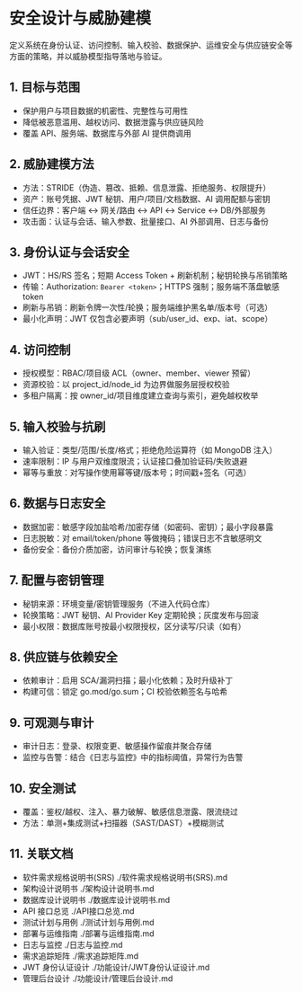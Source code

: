 # 安全设计与威胁建模

定义系统在身份认证、访问控制、输入校验、数据保护、运维安全与供应链安全等方面的策略，并以威胁模型指导落地与验证。

## 1. 目标与范围

- 保护用户与项目数据的机密性、完整性与可用性
- 降低被恶意滥用、越权访问、数据泄露与供应链风险
- 覆盖 API、服务端、数据库与外部 AI 提供商调用

## 2. 威胁建模方法

- 方法：STRIDE（伪造、篡改、抵赖、信息泄露、拒绝服务、权限提升）
- 资产：账号凭据、JWT 秘钥、用户/项目/文档数据、AI 调用配额与密钥
- 信任边界：客户端 ↔ 网关/路由 ↔ API ↔ Service ↔ DB/外部服务
- 攻击面：认证与会话、输入参数、批量接口、AI 外部调用、日志与备份

## 3. 身份认证与会话安全

- JWT：HS/RS 签名；短期 Access Token + 刷新机制；秘钥轮换与吊销策略
- 传输：Authorization: `Bearer <token>`；HTTPS 强制；服务端不落盘敏感 token
- 刷新与吊销：刷新令牌一次性/轮换；服务端维护黑名单/版本号（可选）
- 最小化声明：JWT 仅包含必要声明（sub/user_id、exp、iat、scope）

## 4. 访问控制

- 授权模型：RBAC/项目级 ACL（owner、member、viewer 预留）
- 资源校验：以 project_id/node_id 为边界做服务层授权校验
- 多租户隔离：按 owner_id/项目维度建立查询与索引，避免越权枚举

## 5. 输入校验与抗刷

- 输入验证：类型/范围/长度/格式；拒绝危险运算符（如 MongoDB 注入）
- 速率限制：IP 与用户双维度限流；认证接口叠加验证码/失败退避
- 幂等与重放：对写操作使用幂等键/版本号；时间戳+签名（可选）

## 6. 数据与日志安全

- 数据加密：敏感字段加盐哈希/加密存储（如密码、密钥）；最小字段暴露
- 日志脱敏：对 email/token/phone 等做掩码；错误日志不含敏感明文
- 备份安全：备份介质加密，访问审计与轮换；恢复演练

## 7. 配置与密钥管理

- 秘钥来源：环境变量/密钥管理服务（不进入代码仓库）
- 轮换策略：JWT 秘钥、AI Provider Key 定期轮换；灰度发布与回滚
- 最小权限：数据库账号按最小权限授权，区分读写/只读（如有）

## 8. 供应链与依赖安全

- 依赖审计：启用 SCA/漏洞扫描；最小化依赖；及时升级补丁
- 构建可信：锁定 go.mod/go.sum；CI 校验依赖签名与哈希

## 9. 可观测与审计

- 审计日志：登录、权限变更、敏感操作留痕并聚合存储
- 监控与告警：结合《日志与监控》中的指标阈值，异常行为告警

## 10. 安全测试

- 覆盖：鉴权/越权、注入、暴力破解、敏感信息泄露、限流绕过
- 方法：单测+集成测试+扫描器（SAST/DAST）+模糊测试

## 11. 关联文档

- 软件需求规格说明书(SRS) ./软件需求规格说明书(SRS).md
- 架构设计说明书 ./架构设计说明书.md
- 数据库设计说明书 ./数据库设计说明书.md
- API 接口总览 ./API接口总览.md
- 测试计划与用例 ./测试计划与用例.md
- 部署与运维指南 ./部署与运维指南.md
- 日志与监控 ./日志与监控.md
- 需求追踪矩阵 ./需求追踪矩阵.md
- JWT 身份认证设计 ./功能设计/JWT身份认证设计.md
- 管理后台设计 ./功能设计/管理后台设计.md
